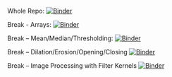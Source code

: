 Whole Repo:
[![Binder](https://mybinder.org/badge_logo.svg)](https://mybinder.org/v2/gh/JoeGreiner/FiltersAndMorphologicalOpsDemo/HEAD)

Break - Arrays:
[![Binder](https://mybinder.org/badge_logo.svg)](https://mybinder.org/v2/gh/JoeGreiner/FiltersAndMorphologicalOpsDemo/HEAD?filepath=InteractiveBreak_Arrays/InteractiveBreak_Arrays.ipynb)

Break – Mean/Median/Thresholding:
[![Binder](https://mybinder.org/badge_logo.svg)](https://mybinder.org/v2/gh/JoeGreiner/FiltersAndMorphologicalOpsDemo/HEAD?filepath=InteractiveBreak_Filtering/InteractiveBreak_Filtering.ipynb)

Break – Dilation/Erosion/Opening/Closing
[![Binder](https://mybinder.org/badge_logo.svg)](https://mybinder.org/v2/gh/JoeGreiner/FiltersAndMorphologicalOpsDemo/HEAD?filepath=InteractiveBreak_MorphologicalOps/InteractiveBreak_MorphologicalOps.ipynb)

Break – Image Processing with Filter Kernels
[![Binder](https://mybinder.org/badge_logo.svg)](https://mybinder.org/v2/gh/JoeGreiner/FiltersAndMorphologicalOpsDemo/HEAD?filepath=InteractiveBreak_Kernels/InteractiveBreak_Kernels.ipynb)
